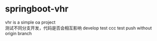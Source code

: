 # springboot-vhr
vhr is a simple oa project  
测试不同分支开发，代码是否会相互影响 develop
test ccc
test push without origin branch